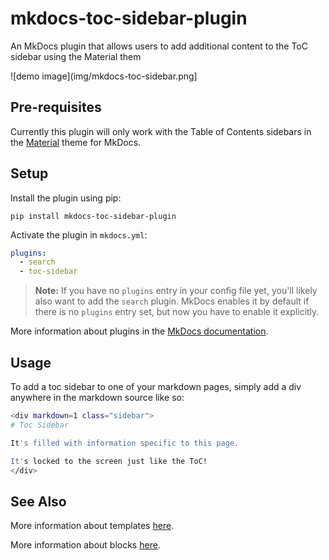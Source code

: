 # mkdocs-toc-sidebar-plugin

An MkDocs plugin that allows users to add additional content to the ToC sidebar using the Material them 

![demo image](img/mkdocs-toc-sidebar.png]

## Pre-requisites

Currently this plugin will only work with the Table of Contents sidebars in the [Material](https://github.com/squidfunk/mkdocs-material) theme for MkDocs.

## Setup

Install the plugin using pip:

`pip install mkdocs-toc-sidebar-plugin`

Activate the plugin in `mkdocs.yml`:
```yaml
plugins:
  - search
  - toc-sidebar
```

> **Note:** If you have no `plugins` entry in your config file yet, you'll likely also want to add the `search` plugin. MkDocs enables it by default if there is no `plugins` entry set, but now you have to enable it explicitly.

More information about plugins in the [MkDocs documentation][mkdocs-plugins].

## Usage

To add a toc sidebar to one of your markdown pages, simply add a div anywhere in the markdown source like so:

```sh
<div markdown=1 class="sidebar">
# Toc Sidebar

It's filled with information specific to this page.

It's locked to the screen just like the ToC!
</div>
```

## See Also

More information about templates [here][mkdocs-template].

More information about blocks [here][mkdocs-block].

[mkdocs-plugins]: http://www.mkdocs.org/user-guide/plugins/
[mkdocs-template]: https://www.mkdocs.org/user-guide/custom-themes/#template-variables
[mkdocs-block]: https://www.mkdocs.org/user-guide/styling-your-docs/#overriding-template-blocks
